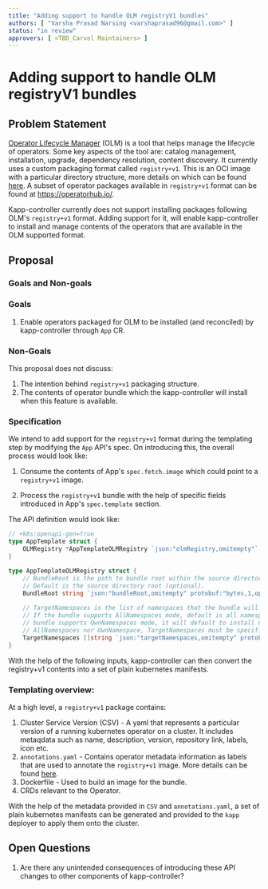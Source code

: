 ```yaml
---
title: "Adding support to handle OLM registryV1 bundles"
authors: [ "Varsha Prasad Narsing <varshaprasad96@gmail.com>" ]
status: "in review"
approvers: [ <TBD_Carvel Maintainers> ]
---
```


# Adding support to handle OLM registryV1 bundles

## Problem Statement

[Operator Lifecycle Manager][olm_doc] (OLM) is a tool that helps manage the lifecycle of operators. Some key aspects of the tool are: catalog management, installation, upgrade, dependency resolution, content discovery. It currently uses a custom packaging format called `registry+v1`. This is an OCI image with a particular directory structure, more details on which can be found [here][olm_manifest_format]. A subset of operator packages available in `registry+v1` format can be found at https://operatorhub.io/.

Kapp-controller currently does not support installing packages following OLM's `registry+v1` format. Adding support for it, will enable kapp-controller to install and manage contents of the operators that are available in the OLM supported format. 

## Proposal

### Goals and Non-goals

### Goals

1. Enable operators packaged for OLM to be installed (and reconciled) by kapp-controller through `App` CR. 

### Non-Goals

This proposal does not discuss:
1. The intention behind `registry+v1` packaging structure. 
2. The contents of operator bundle which the kapp-controller will install when this feature is available. 

### Specification

We intend to add support for the `registry+v1` format during the templating step by modifying the `App` API's spec. On introducing this, the overall process would look like:

1. Consume the contents of App's `spec.fetch.image` which could point to a `registry+v1` image.

2. Process the `registry+v1` bundle with the help of specific fields introduced in App's `spec.template` section.

The API definition would look like:

```go
// +k8s:openapi-gen=true
type AppTemplate struct {
    OLMRegistry *AppTemplateOLMRegistry `json:"olmRegistry,omitempty"`
}

type AppTemplateOLMRegistry struct {
	// BundleRoot is the path to bundle root within the source directory.
	// Default is the source directory root (optional).
	BundleRoot string `json:"bundleRoot,omitempty" protobuf:"bytes,1,opt,name=bundleRoot"`
	
    // TargetNamespaces is the list of namespaces that the bundle will be configured to target.
	// If the bundle supports AllNamespaces mode, default is all namespaces. Otherwise, if the
	// bundle supports OwnNamespaces mode, it will default to install namespace. If the bundle supports neither
	// AllNamespaces nor OwnNamespace, TargetNamespaces must be specified.
	TargetNamespaces []string `json:"targetNamespaces,omitempty" protobuf:"bytes,2,opt,name=targetNamespaces"`
}
```

With the help of the following inputs, kapp-controller can then convert the registry+v1 contents into a set of plain kubernetes manifests. 

### Templating overview:

At a high level, a `registry+v1` package contains:
1. Cluster Service Version (CSV) - A yaml that represents a particular version of a running kubernetes operator on a cluster. It includes metaqdata such as name, description, version, repository link, labels, icon etc.
2. `annotations.yaml` - Contains operator metadata information as labels that are used to annotate the `registry+v1` image. More details can be found [here][bundle_contents]. 
3. Dockerfile - Used to build an image for the bundle. 
4. CRDs relevant to the Operator.

With the help of the metadata provided in `CSV` and `annotations.yaml`, a set of plain kubernetes manifests can be generated and provided to the `kapp` deployer to apply them onto the cluster. 

## Open Questions

1. Are there any unintended consequences of introducing these API changes to other components of kapp-controller?


[olm_manifest_format]: https://github.com/operator-framework/operator-registry#manifest-format
[olm_doc]: https://olm.operatorframework.io
[bundle_contents]: https://olm.operatorframework.io/docs/tasks/creating-operator-bundle/#contents-of-annotationsyaml-and-the-dockerfile

